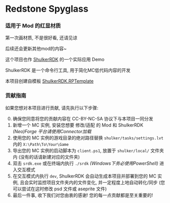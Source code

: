 # Redstone Spyglass
### 适用于 Mod 的红显材质

第一次画材质, 不是很好看, 还请见谅

后续还会更新其他mod的内容~

这个项目也作 [ShulkerRDK](https://github.com/LiPolymer/ShulkerRDK) 的一个实际应用 Demo

ShulkerRDK 是一个命令行工具, 用于简化MC低代码内容的开发

本项目创建自模板 [ShulkerRDK.RPTemplate](https://github.com/LiPolymer/ShulkerRDK.RPTemplate)

### 贡献指南
如果您想对本项目进行贡献, 请先执行以下步骤:

0. 确保您同意将您的贡献内容在 CC-BY-NC-SA 协议下与本项目一同分发
1. 新增一个 MC 实例, 安装您想要 修改/适配 的 Mod 和 ShulkerRDK *(Neo)Forge 平台请使用Connector加载*
2. 使用您的 MC 实例的游戏目录的绝对路径替换 `shulker/tasks/settings.lvt` 内的 `X:\Path\To\Your\Game`
3. 导出您的 MC 实例的启动脚本为 `client.ps1`, 放置于 `shulker/local/` 文件夹内 (没有的话请新建对应的文件夹)
4. 双击 `srdk.exe` 或在终端内执行 `./srdk` *(Windows下务必使用PowerShell)* 进入交互模式
5. 在交互模式内执行 `dev`, ShulkerRDK 会自动生成本项目并部署到您的 MC 实例, 且会实时监控项目文件夹内的文件变化, 并一定程度上地自动转化/同步 (您可以尝试在这时修改 psd 文件或 aseprite 文件)
6. 最后一件事, 收下我们对您由衷的感谢! 您的每一点贡献都是至关重要的!